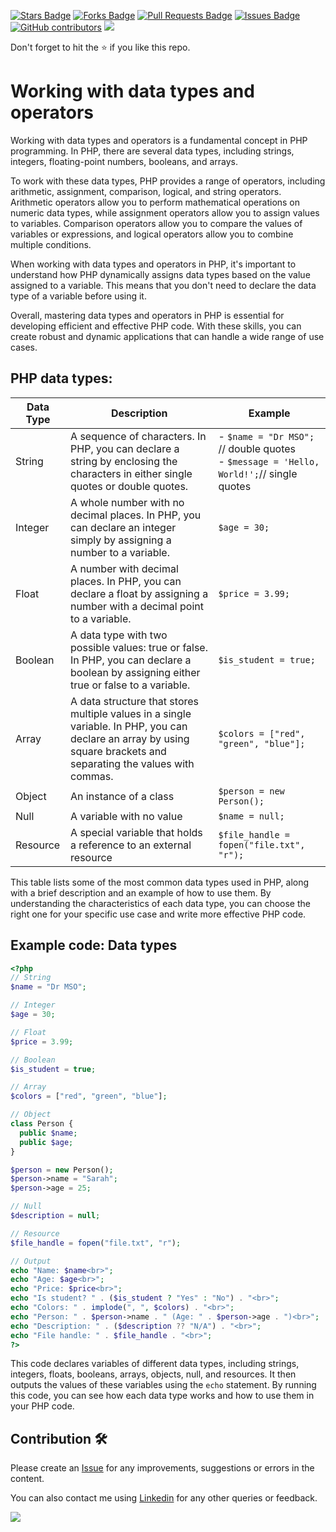 <a href="https://github.com/drshahizan/learn-php/stargazers"><img src="https://img.shields.io/github/stars/drshahizan/learn-php" alt="Stars Badge"/></a>
<a href="https://github.com/drshahizan/learn-php/network/members"><img src="https://img.shields.io/github/forks/drshahizan/learn-php" alt="Forks Badge"/></a>
<a href="https://github.com/drshahizan/learn-php/pulls"><img src="https://img.shields.io/github/issues-pr/drshahizan/learn-php" alt="Pull Requests Badge"/></a>
<a href="https://github.com/drshahizan/learn-php/issues"><img src="https://img.shields.io/github/issues/drshahizan/learn-php" alt="Issues Badge"/></a>
<a href="https://github.com/drshahizan/learn-php/graphs/contributors"><img alt="GitHub contributors" src="https://img.shields.io/github/contributors/drshahizan/learn-php?color=2b9348"></a>
![](https://visitor-badge.glitch.me/badge?page_id=drshahizan/learn-php)

Don't forget to hit the :star: if you like this repo.

# Working with data types and operators

Working with data types and operators is a fundamental concept in PHP programming. In PHP, there are several data types, including strings, integers, floating-point numbers, booleans, and arrays. 

To work with these data types, PHP provides a range of operators, including arithmetic, assignment, comparison, logical, and string operators. Arithmetic operators allow you to perform mathematical operations on numeric data types, while assignment operators allow you to assign values to variables. Comparison operators allow you to compare the values of variables or expressions, and logical operators allow you to combine multiple conditions.

When working with data types and operators in PHP, it's important to understand how PHP dynamically assigns data types based on the value assigned to a variable. This means that you don't need to declare the data type of a variable before using it.

Overall, mastering data types and operators in PHP is essential for developing efficient and effective PHP code. With these skills, you can create robust and dynamic applications that can handle a wide range of use cases.

## PHP data types:

| Data Type | Description | Example |
| --- | --- | --- |
| String | A sequence of characters. In PHP, you can declare a string by enclosing the characters in either single quotes or double quotes. | - `$name = "Dr MSO";` // double quotes <br> - `$message = 'Hello, World!';`// single quotes |
| Integer | A whole number with no decimal places. In PHP, you can declare an integer simply by assigning a number to a variable. | `$age = 30;` |
| Float | A number with decimal places. In PHP, you can declare a float by assigning a number with a decimal point to a variable. | `$price = 3.99;` |
| Boolean | A data type with two possible values: true or false. In PHP, you can declare a boolean by assigning either true or false to a variable. | `$is_student = true;` |
| Array | A data structure that stores multiple values in a single variable. In PHP, you can declare an array by using square brackets and separating the values with commas. | `$colors = ["red", "green", "blue"];` |
| Object | An instance of a class | `$person = new Person();` |
| Null | A variable with no value | `$name = null;` |
| Resource | A special variable that holds a reference to an external resource | `$file_handle = fopen("file.txt", "r");` |

This table lists some of the most common data types used in PHP, along with a brief description and an example of how to use them. By understanding the characteristics of each data type, you can choose the right one for your specific use case and write more effective PHP code.

## Example code: Data types

```php
<?php
// String
$name = "Dr MSO";

// Integer
$age = 30;

// Float
$price = 3.99;

// Boolean
$is_student = true;

// Array
$colors = ["red", "green", "blue"];

// Object
class Person {
  public $name;
  public $age;
}

$person = new Person();
$person->name = "Sarah";
$person->age = 25;

// Null
$description = null;

// Resource
$file_handle = fopen("file.txt", "r");

// Output
echo "Name: $name<br>";
echo "Age: $age<br>";
echo "Price: $price<br>";
echo "Is student? " . ($is_student ? "Yes" : "No") . "<br>";
echo "Colors: " . implode(", ", $colors) . "<br>";
echo "Person: " . $person->name . " (Age: " . $person->age . ")<br>";
echo "Description: " . ($description ?? "N/A") . "<br>";
echo "File handle: " . $file_handle . "<br>";
?>
```

This code declares variables of different data types, including strings, integers, floats, booleans, arrays, objects, null, and resources. It then outputs the values of these variables using the `echo` statement. By running this code, you can see how each data type works and how to use them in your PHP code.

## Contribution 🛠️
Please create an [Issue](https://github.com/drshahizan/learn-php/issues) for any improvements, suggestions or errors in the content.

You can also contact me using [Linkedin](https://www.linkedin.com/in/drshahizan/) for any other queries or feedback.

![](https://visitor-badge.glitch.me/badge?page_id=drshahizan)
